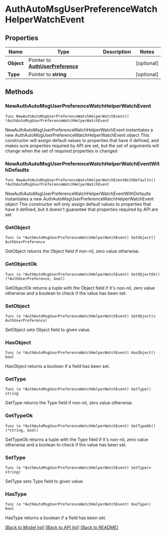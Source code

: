 # AuthAutoMsgUserPreferenceWatchHelperWatchEvent

## Properties

Name | Type | Description | Notes
------------ | ------------- | ------------- | -------------
**Object** | Pointer to [**AuthUserPreference**](authUserPreference.md) |  | [optional] 
**Type** | Pointer to **string** |  | [optional] 

## Methods

### NewAuthAutoMsgUserPreferenceWatchHelperWatchEvent

`func NewAuthAutoMsgUserPreferenceWatchHelperWatchEvent() *AuthAutoMsgUserPreferenceWatchHelperWatchEvent`

NewAuthAutoMsgUserPreferenceWatchHelperWatchEvent instantiates a new AuthAutoMsgUserPreferenceWatchHelperWatchEvent object
This constructor will assign default values to properties that have it defined,
and makes sure properties required by API are set, but the set of arguments
will change when the set of required properties is changed

### NewAuthAutoMsgUserPreferenceWatchHelperWatchEventWithDefaults

`func NewAuthAutoMsgUserPreferenceWatchHelperWatchEventWithDefaults() *AuthAutoMsgUserPreferenceWatchHelperWatchEvent`

NewAuthAutoMsgUserPreferenceWatchHelperWatchEventWithDefaults instantiates a new AuthAutoMsgUserPreferenceWatchHelperWatchEvent object
This constructor will only assign default values to properties that have it defined,
but it doesn't guarantee that properties required by API are set

### GetObject

`func (o *AuthAutoMsgUserPreferenceWatchHelperWatchEvent) GetObject() AuthUserPreference`

GetObject returns the Object field if non-nil, zero value otherwise.

### GetObjectOk

`func (o *AuthAutoMsgUserPreferenceWatchHelperWatchEvent) GetObjectOk() (*AuthUserPreference, bool)`

GetObjectOk returns a tuple with the Object field if it's non-nil, zero value otherwise
and a boolean to check if the value has been set.

### SetObject

`func (o *AuthAutoMsgUserPreferenceWatchHelperWatchEvent) SetObject(v AuthUserPreference)`

SetObject sets Object field to given value.

### HasObject

`func (o *AuthAutoMsgUserPreferenceWatchHelperWatchEvent) HasObject() bool`

HasObject returns a boolean if a field has been set.

### GetType

`func (o *AuthAutoMsgUserPreferenceWatchHelperWatchEvent) GetType() string`

GetType returns the Type field if non-nil, zero value otherwise.

### GetTypeOk

`func (o *AuthAutoMsgUserPreferenceWatchHelperWatchEvent) GetTypeOk() (*string, bool)`

GetTypeOk returns a tuple with the Type field if it's non-nil, zero value otherwise
and a boolean to check if the value has been set.

### SetType

`func (o *AuthAutoMsgUserPreferenceWatchHelperWatchEvent) SetType(v string)`

SetType sets Type field to given value.

### HasType

`func (o *AuthAutoMsgUserPreferenceWatchHelperWatchEvent) HasType() bool`

HasType returns a boolean if a field has been set.


[[Back to Model list]](../README.md#documentation-for-models) [[Back to API list]](../README.md#documentation-for-api-endpoints) [[Back to README]](../README.md)


